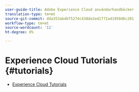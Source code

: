 ```yaml
---
user-guide-title: Adobe Experience Cloud användarhandböcker
translation-type: tm+mt
source-git-commit: dda353ab4bf5274c438de2ed1772a41950d6c201
workflow-type: tm+mt
source-wordcount: '11'
ht-degree: 0%

---
```



# Experience Cloud Tutorials {#tutorials}

+ [Experience Cloud Tutorials](home.md)
